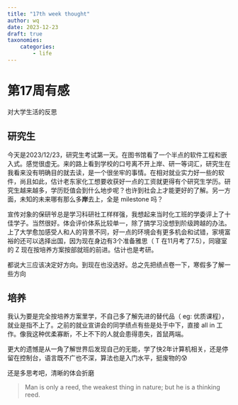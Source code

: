 ```yaml
---
title: "17th week thought"
author: wq
date: 2023-12-23
draft: true
taxonomies:
    categories:
        - life
---
```

# 第17周有感
对大学生活的反思

<!-- more -->

## 研究生
今天是2023/12/23，研究生考试第一天。在图书馆看了一个半点的软件工程和嵌入式。感觉很虚无。来的路上看到学校的口号离不开上岸、研一等词汇，研究生在我看来没有明确目的就去读，是一个很坐牢的事情。在相对就业实力好一些的软件，尚且如此，估计老东家化工想要收获好一点的工资就更得有个研究生学历。研究生越来越多，学历贬值会到什么地步呢？也许到社会上才能更好的了解。另一方面，未知的未来哪有那么多**岸**去上，全是 milestone 吗？

宣传对象的保研爷总是学习科研社工样样强，我想起来当时化工班的学委评上了十佳学子。当然很好。体会评价体系比较单一，除了搞学习没想到阶级跨越的办法。上了大学愈加感受人和人的背景不同，好一点的环境会有更多机会和试错，家境富裕的还可以选择出国，因为现在身边有3个准备雅思（ T 在11月考了7.5），同寝室的 Z 现在按培养方案按部就班的前进。估计也是考研。

都说大三应该决定好方向。到现在也没选好。总之先把绩点卷一下，寒假多了解一些方向

## 培养
我认为要是完全按培养方案里学，不自己多了解先进的替代品（ eg: 优质课程），就业是指不上了。之前的就业宣讲会的同学绩点有些是处于中下，直接 all in 工作。像我这种优柔寡断，不上不下的人就会患得患失，首鼠两端。

更大的遗憾是从一角了解世界后发现自己的无能，学了快2年计算机相关，还是停留在控制台，语言既不广也不深，算法也是入门水平，挺废物的😰

还是多思考吧，清晰的体会折磨

> Man is only a reed, the weakest thing in nature; but he is a thinking reed.
